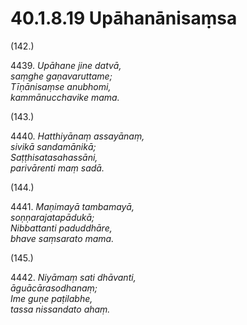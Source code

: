 # 40.1.8.19 Upāhanānisaṃsa

(142.)

4439\. _Upāhane jine datvā,_  
_saṃghe gaṇavaruttame;_  
_Tīṇānisaṃse anubhomi,_  
_kammānucchavike mama._  

(143.)

4440\. _Hatthiyānaṃ assayānaṃ,_  
_sivikā sandamānikā;_  
_Saṭṭhisatasahassāni,_  
_parivārenti maṃ sadā._  

(144.)

4441\. _Maṇimayā tambamayā,_  
_soṇṇarajatapādukā;_  
_Nibbattanti paduddhāre,_  
_bhave saṃsarato mama._  

(145.)

4442\. _Niyāmaṃ sati dhāvanti,_  
_āguācārasodhanaṃ;_  
_Ime guṇe paṭilabhe,_  
_tassa nissandato ahaṃ._
